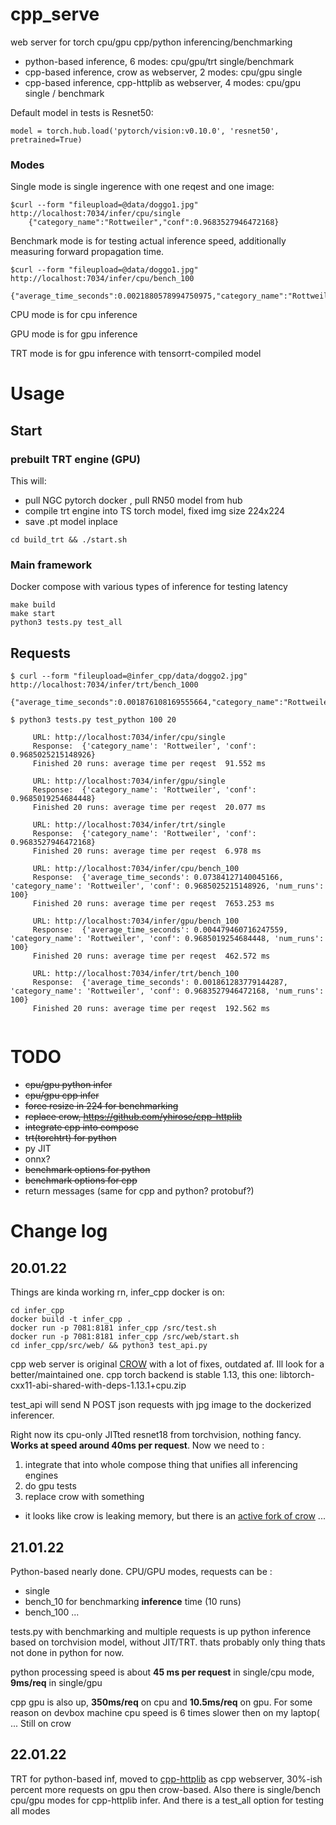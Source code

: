 # cpp_serve

web server for torch cpu/gpu cpp/python inferencing/benchmarking

- python-based inference, 6 modes: cpu/gpu/trt single/benchmark
- cpp-based inference, crow as webserver, 2 modes: cpu/gpu single 
- cpp-based inference, cpp-httplib as webserver, 4 modes: cpu/gpu single / benchmark

Default model in tests is Resnet50:
```
model = torch.hub.load('pytorch/vision:v0.10.0', 'resnet50', pretrained=True)
```

### Modes

Single mode is single ingerence with one reqest and one image:
```
$curl --form "fileupload=@data/doggo1.jpg" http://localhost:7034/infer/cpu/single
    {"category_name":"Rottweiler","conf":0.9683527946472168}
```

Benchmark mode is for testing actual inference speed, additionally measuring forward propagation time.
```
$curl --form "fileupload=@data/doggo1.jpg" http://localhost:7034/infer/cpu/bench_100
    {"average_time_seconds":0.0021880578994750975,"category_name":"Rottweiler","conf":0.9683527946472168,"num_runs":100}
```

CPU mode is for cpu inference

GPU mode is for gpu inference

TRT mode is for gpu inference with tensorrt-compiled model


# Usage

## Start

### prebuilt TRT engine (GPU)

This will:
 * pull NGC pytorch docker , pull RN50 model from hub
 * compile trt engine into TS torch model, fixed img size 224x224
 * save .pt model inplace
```
cd build_trt && ./start.sh
```

### Main framework

Docker compose with various types of inference for testing latency
```
make build
make start
python3 tests.py test_all
```

## Requests

```
$ curl --form "fileupload=@infer_cpp/data/doggo2.jpg" http://localhost:7034/infer/trt/bench_1000
    {"average_time_seconds":0.001876108169555664,"category_name":"Rottweiler","conf":0.9683527946472168,"num_runs":1000}

$ python3 tests.py test_python 100 20

	 URL: http://localhost:7034/infer/cpu/single
	 Response:  {'category_name': 'Rottweiler', 'conf': 0.9685025215148926}
	 Finished 20 runs: average time per reqest  91.552 ms

	 URL: http://localhost:7034/infer/gpu/single
	 Response:  {'category_name': 'Rottweiler', 'conf': 0.9685019254684448}
	 Finished 20 runs: average time per reqest  20.077 ms

	 URL: http://localhost:7034/infer/trt/single
	 Response:  {'category_name': 'Rottweiler', 'conf': 0.9683527946472168}
	 Finished 20 runs: average time per reqest  6.978 ms

	 URL: http://localhost:7034/infer/cpu/bench_100
	 Response:  {'average_time_seconds': 0.07384127140045166, 'category_name': 'Rottweiler', 'conf': 0.9685025215148926, 'num_runs': 100}
	 Finished 20 runs: average time per reqest  7653.253 ms

	 URL: http://localhost:7034/infer/gpu/bench_100
	 Response:  {'average_time_seconds': 0.004479460716247559, 'category_name': 'Rottweiler', 'conf': 0.9685019254684448, 'num_runs': 100}
	 Finished 20 runs: average time per reqest  462.572 ms

	 URL: http://localhost:7034/infer/trt/bench_100
	 Response:  {'average_time_seconds': 0.001861283779144287, 'category_name': 'Rottweiler', 'conf': 0.9683527946472168, 'num_runs': 100}
	 Finished 20 runs: average time per reqest  192.562 ms


```

# TODO

- ~~cpu/gpu python infer~~
- ~~cpu/gpu cpp infer~~
- ~~force resize in 224 for benchmarking~~
- ~~replace crow, https://github.com/yhirose/cpp-httplib~~
- ~~integrate cpp into compose~~
- ~~trt(torchtrt) for python~~    
- py JIT
- onnx?
- ~~benchmark options for python~~
- ~~benchmark options for cpp~~
- return messages (same for cpp and python? protobuf?)



# Change log

## 20.01.22

Things are kinda working rn, infer_cpp docker is on: 

```
cd infer_cpp
docker build -t infer_cpp .
docker run -p 7081:8181 infer_cpp /src/test.sh
docker run -p 7081:8181 infer_cpp /src/web/start.sh
cd infer_cpp/src/web/ && python3 test_api.py
```
cpp web server is original [CROW](https://github.com/ipkn/crow) with a lot of fixes, outdated af. Ill look for a better/maintained one. 
cpp torch backend is stable 1.13, this one: libtorch-cxx11-abi-shared-with-deps-1.13.1+cpu.zip

test_api will send N POST json requests with jpg image to the dockerized inferencer. 

Right now its cpu-only JITted resnet18 from torchvision, nothing fancy. 
**Works at speed around 40ms per request**. Now we need to :
1. integrate that into whole compose thing that unifies all inferencing engines
2. do gpu tests
3. replace crow with something

* it looks like crow is leaking memory, but there is an [active fork of crow](https://github.com/CrowCpp/Crow) ...

## 21.01.22

Python-based nearly done. CPU/GPU modes, requests can be :
- single 
- bench_10 for benchmarking **inference** time (10 runs)
- bench_100 ...

tests.py with benchmarking and multiple requests is up
python inference based on torchvision model, without JIT/TRT. thats probably only thing thats not done in python for now.

python processing speed is about **45 ms per request** in single/cpu mode, **9ms/req** in single/gpu

cpp gpu is also up, **350ms/req** on cpu and **10.5ms/req** on gpu. For some reason on devbox machine cpu speed is 6 times slower then on my laptop( ... Still on crow

## 22.01.22

TRT for python-based inf, moved to [cpp-httplib](https://github.com/yhirose/cpp-httplib) as cpp webserver, 30%-ish percent more requests on gpu then crow-based. 
Also there is single/bench cpu/gpu modes for cpp-httplib infer. 
And there is a test_all option for testing all modes

